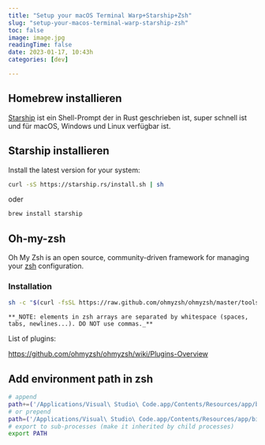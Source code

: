 ```yaml
---
title: "Setup your macOS Terminal Warp+Starship+Zsh"
slug: "setup-your-macos-terminal-warp-starship-zsh"
toc: false
image: image.jpg
readingTime: false
date: 2023-01-17, 10:43h
categories: [dev]   

---	
```


## Homebrew installieren

[Starship](https://starship.rs/) ist ein Shell-Prompt der in Rust geschrieben ist, super schnell ist und für macOS, Windows und Linux verfügbar ist.

## Starship installieren

Install the latest version for your system:

```bash
curl -sS https://starship.rs/install.sh | sh
```

oder 

```bash
brew install starship
```


## Oh-my-zsh

Oh My Zsh is an open source, community-driven framework for managing your [zsh](https://www.zsh.org/) configuration.

### Installation

```bash
sh -c "$(curl -fsSL https://raw.github.com/ohmyzsh/ohmyzsh/master/tools/install.sh)"
```


```ad-important
**_NOTE: elements in zsh arrays are separated by whitespace (spaces, tabs, newlines...). DO NOT use commas._**
```

List of plugins:

https://github.com/ohmyzsh/ohmyzsh/wiki/Plugins-Overview


## Add environment path in zsh


```bash
# append
path+=('/Applications/Visual\ Studio\ Code.app/Contents/Resources/app/bin')
# or prepend
path=('/Applications/Visual\ Studio\ Code.app/Contents/Resources/app/bin' $path)
# export to sub-processes (make it inherited by child processes)
export PATH
```